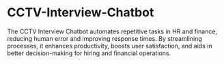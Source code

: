 # CCTV-Interview-Chatbot
The CCTV Interview Chatbot automates repetitive tasks in HR and finance, reducing human error and improving response times. By streamlining processes, it enhances productivity, boosts user satisfaction, and aids in better decision-making for hiring and financial operations.
